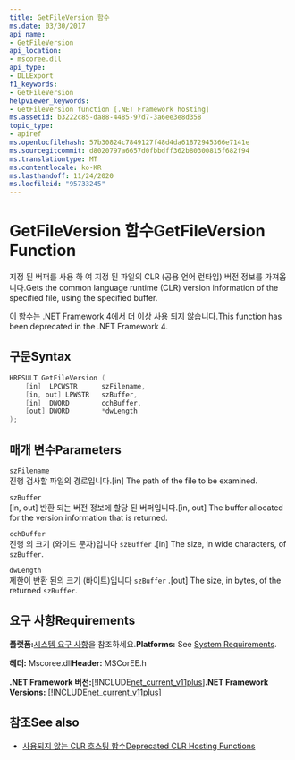 ```yaml
---
title: GetFileVersion 함수
ms.date: 03/30/2017
api_name:
- GetFileVersion
api_location:
- mscoree.dll
api_type:
- DLLExport
f1_keywords:
- GetFileVersion
helpviewer_keywords:
- GetFileVersion function [.NET Framework hosting]
ms.assetid: b3222c85-da88-4485-97d7-3a6ee3e8d358
topic_type:
- apiref
ms.openlocfilehash: 57b30824c7849127f48d4da61872945366e7141e
ms.sourcegitcommit: d8020797a6657d0fbbdff362b80300815f682f94
ms.translationtype: MT
ms.contentlocale: ko-KR
ms.lasthandoff: 11/24/2020
ms.locfileid: "95733245"
---
```

# <a name="getfileversion-function"></a><span data-ttu-id="d5b4a-102">GetFileVersion 함수</span><span class="sxs-lookup"><span data-stu-id="d5b4a-102">GetFileVersion Function</span></span>

<span data-ttu-id="d5b4a-103">지정 된 버퍼를 사용 하 여 지정 된 파일의 CLR (공용 언어 런타임) 버전 정보를 가져옵니다.</span><span class="sxs-lookup"><span data-stu-id="d5b4a-103">Gets the common language runtime (CLR) version information of the specified file, using the specified buffer.</span></span>  
  
 <span data-ttu-id="d5b4a-104">이 함수는 .NET Framework 4에서 더 이상 사용 되지 않습니다.</span><span class="sxs-lookup"><span data-stu-id="d5b4a-104">This function has been deprecated in the .NET Framework 4.</span></span>  
  
## <a name="syntax"></a><span data-ttu-id="d5b4a-105">구문</span><span class="sxs-lookup"><span data-stu-id="d5b4a-105">Syntax</span></span>  
  
```cpp  
HRESULT GetFileVersion (  
    [in]  LPCWSTR      szFilename,
    [in, out] LPWSTR   szBuffer,
    [in]  DWORD        cchBuffer,
    [out] DWORD        *dwLength  
);  
```  
  
## <a name="parameters"></a><span data-ttu-id="d5b4a-106">매개 변수</span><span class="sxs-lookup"><span data-stu-id="d5b4a-106">Parameters</span></span>  

 `szFilename`  
 <span data-ttu-id="d5b4a-107">진행 검사할 파일의 경로입니다.</span><span class="sxs-lookup"><span data-stu-id="d5b4a-107">[in] The path of the file to be examined.</span></span>  
  
 `szBuffer`  
 <span data-ttu-id="d5b4a-108">[in, out] 반환 되는 버전 정보에 할당 된 버퍼입니다.</span><span class="sxs-lookup"><span data-stu-id="d5b4a-108">[in, out] The buffer allocated for the version information that is returned.</span></span>  
  
 `cchBuffer`  
 <span data-ttu-id="d5b4a-109">진행 의 크기 (와이드 문자)입니다 `szBuffer` .</span><span class="sxs-lookup"><span data-stu-id="d5b4a-109">[in] The size, in wide characters, of `szBuffer`.</span></span>  
  
 `dwLength`  
 <span data-ttu-id="d5b4a-110">제한이 반환 된의 크기 (바이트)입니다 `szBuffer` .</span><span class="sxs-lookup"><span data-stu-id="d5b4a-110">[out] The size, in bytes, of the returned `szBuffer`.</span></span>  
  
## <a name="requirements"></a><span data-ttu-id="d5b4a-111">요구 사항</span><span class="sxs-lookup"><span data-stu-id="d5b4a-111">Requirements</span></span>  

 <span data-ttu-id="d5b4a-112">**플랫폼:**[시스템 요구 사항](../../get-started/system-requirements.md)을 참조하세요.</span><span class="sxs-lookup"><span data-stu-id="d5b4a-112">**Platforms:** See [System Requirements](../../get-started/system-requirements.md).</span></span>  
  
 <span data-ttu-id="d5b4a-113">**헤더:** Mscoree.dll</span><span class="sxs-lookup"><span data-stu-id="d5b4a-113">**Header:** MSCorEE.h</span></span>  
  
 <span data-ttu-id="d5b4a-114">**.NET Framework 버전:**[!INCLUDE[net_current_v11plus](../../../../includes/net-current-v11plus-md.md)]</span><span class="sxs-lookup"><span data-stu-id="d5b4a-114">**.NET Framework Versions:** [!INCLUDE[net_current_v11plus](../../../../includes/net-current-v11plus-md.md)]</span></span>  
  
## <a name="see-also"></a><span data-ttu-id="d5b4a-115">참조</span><span class="sxs-lookup"><span data-stu-id="d5b4a-115">See also</span></span>

- [<span data-ttu-id="d5b4a-116">사용되지 않는 CLR 호스팅 함수</span><span class="sxs-lookup"><span data-stu-id="d5b4a-116">Deprecated CLR Hosting Functions</span></span>](deprecated-clr-hosting-functions.md)
